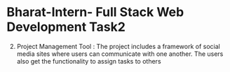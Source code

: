 # Bharat-Intern- Full Stack Web Development Task2
2. Project Management Tool :
The project includes a framework of social
media sites where users can communicate
with one another. The users also get the
functionality to assign tasks to others
